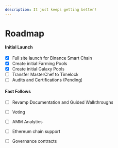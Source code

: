 ```yaml
---
description: It just keeps getting better!
---
```


# Roadmap

#### Initial Launch

* [x] Full site launch for Binance Smart Chain
* [x] Create initial Farming Pools
* [x] Create initial Galaxy Pools
* [ ] Transfer MasterChef to Timelock
* [ ] Audits and Certifications \(Pending\)

#### Fast Follows

* [ ] Revamp Documentation and Guided Walkthroughs
* [ ] Voting
* [ ] AMM Analytics
* [ ] Ethereum chain support
* [ ] Governance contracts



